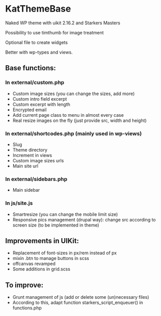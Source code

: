 # KatThemeBase
Naked WP theme with uikit 2.16.2 and Starkers Masters

Possibility to use timthumb for image treatment

Optional file to create widgets

Better with wp-types and views.

## Base functions:

### In external/custom.php
- Custom image sizes (you can change the sizes, add more)
- Custom intro field excerpt
- Custom excerpt with length
- Encrypted email
- Add current page class to menu in almost every case
- Real resize images on the fly (just provide src, width and height)

### In external/shortcodes.php (mainly used in wp-views)
- Slug 
- Theme directory
- Increment in views
- Custom image sizes urls
- Main site url

### In external/sidebars.php
- Main sidebar

### In js/site.js
- Smartresize (you can change the mobile limit size)
- Responsive pics management (drupal way): change src according to screen size (to be implemented in theme)

## Improvements in UIKit:

- Replacement of font-sizes in px/rem instead of px
- mixin .btn to manage buttons in scss
- offcanvas revamped
- Some additions in grid.scss 

## To improve:

- Grunt management of js (add or delete some (un)necessary files)
- According to this, adapt function starkers_script_enqueuer() in functions.php
